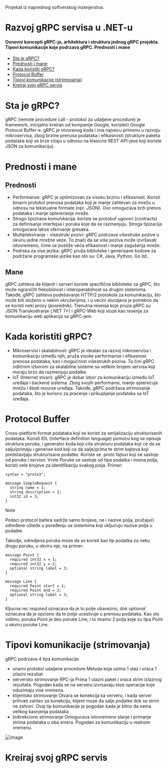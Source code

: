 Projekat iz naprednog softverskog inzenjerstva. 
# Razvoj gRPC servisa u .NET-u

#### Osnovni koncepti gRPC-ja, arhitektura i struktura jednog gRPC projekta. Tipovi komunikacije koje podrzava gRPC. Prednosti i mane

- [Sta je gRPC?](#sta-je-grpc)
- [Prednosti i mane](#prednosti-i-mane)
- [Kada koristiti gRPC?](#kada-koristiti-grpc)
- [Protocol Buffer](#protocol-buffer)
- [Tipovi komunikacije (strimovanja)](#tipovi-komunikacije-strimovanja) 
- [Kreiraj svoj gRPC servis](#kreiraj-svoj-grpc-servis)

# Sta je gRPC?

gRPC (remote procedure call - protokol za udaljene procedure) je framework, inicijalno kreiran od kompanije Google, koristeći Google Protocol Buffer-e.
gRPC je otvorenog koda i ima najvecu primenu u razvoju mikroservisa, zbog brzine prenosa podataka i efikasnosti 
(strukture paketa podataka koji se brze citaju u odnosu na klasicne REST API-jeve koji koriste JSON za komunikaciju).

# Prednosti i mane

## Prednosti 

- Performanse: gRPC je optimizovan za visoku brzinu i efikasnost.
Koristi binarni protokol prenosa podataka koji je manje zahtevan za mrežu u odnosu na tekstualne formate (npr. JSON).
Ovo omogućava brži prenos podataka i manje opterećenje mreže.
- Strogo tipizirana komunikacija: koriste se protobuf ugovori (contracts) za definisanje interfejsa i poruka koje da se razmenjuju.
Stroga tipizacija omogucava lakse otkrivanje gresaka.
- Multipleksiranje - visestruki pozivi: gRPC podrzava višestruke pozive u okviru jedne mrežne veze.
To znači da se više poziva može izvršavati istovremeno, čime se postiže veća efikasnost i manje zagušenja mreže.
- Podrska za vise jezika: gRPC pruža biblioteke i generisane kodove za podržane programske jezike kao sto su: C#, Java, Python, Go itd..

## Mane

gRPC zahteva da klijenti i serveri koriste specifične biblioteke za gRPC, što može ograničiti fleksibilnost i interoperabilnost sa drugim sistemima. 
Takođe, gRPC zahteva podešavanje HTTP/2 protokola za komunikaciju, što može biti složeno u nekim okruženjima, i u vecini slucajeva je potrebno da se koristi neki proxy (posrednik).
Trenutna resenja koje pruza gRPC su JSON Transkodiranje (.NET 7+) i gRPC-Web koji sluze kao resenja za komunikaciju web aplikacija sa gRPC-jem. 

# Kada koristiti gRPC?

- Mikroservisi i skalabilnost: gRPC je idealan za razvoj mikroservisa i komunikaciju između njih, pruža visoke performanse i efikasnost prenosa podataka, kao i mogućnost višestrukih poziva. To čini gRPC odličnim izborom za skalabilne sisteme sa velikim brojem servisa koji moraju brzo da razmenjuju podatke.
- IoT (Internet stvari): gRPC je dobar izbor za komunikaciju između IoT uređaja i backend sistema.
Zbog svojih performansi, manje opterećuje mrežu i štedi resurse uređaja. Takođe, gRPC podržava strimovanje podataka, što je korisno za praćenje i prikupljanje podataka sa IoT uređaja.

# Protocol Buffer

Cross-platform format podataka koji se koristi za serijalizaciju strukturisanih podataka. Koristi IDL (interface definition language) pomocu kog se opisuje struktura poruka, i generator koda koji cita strukturu podataka koji ce da se salju/primaju i generise kod koji ce da salje/prima te strim bajtova koji predstavljaju strukturisane podatke.
Koriste se .proto fajlovi koji se sastoje od *poruka* i *servisa*. 
Vrste
Poruke se sastoje od tipa podatka i imena polja, koristi cele brojeve za identifikaciju svakog polja. Primer:
```
syntax = "proto3";

message SimpleRequest {
  string name = 1;
  string description = 2;
  int32 id = 3;
}
```
> [!NOTE]
> Podaci protocol bafera sadrže samo brojeve, ne i nazive polja, pružajući određene uštede u poređenju sa sistemima koji uključuju nazive polja u podatke.

Takodje, odredjena poruka moze da se koristi kao tip podatka za neku drugu poruku, u okviru nje, na primer:
```
message Point {
  required int32 x = 1;
  required int32 y = 2;
  optional string label = 3;
}

message Line {
  required Point start = 1;
  required Point end = 2;
  optional string label = 3;
}
```
Kljucna rec *required* oznacava da je to polje obavezno, dok *optional* oznacava da je opciono da to polje ucestvuje u prenosu podataka.
Kao sto vidimo, poruka Point je deo poruke Line, i to imamo 2 polja koje su tipa Point u okviru poruke Line.

# Tipovi komunikacije (strimovanja)

gRPC podrzava 4 tipa komunikacije
- unarni protokol udaljene procedure
Metoda koja uzima 1 ulaz i vraca 1 izlazni rezultat.
- serversko strimovanje RPC-ja
Prima 1 ulazni paket i vraca strim izlaznog rezultata. Pogodan kada se na serveru izvrsavaju teze operacije koje oduzimaju vise vremena.
- klijentsko strimovanje
Otvara se konekcija ka serveru, i kada server prihvati zahtev za konekciju, klijent moze da salje podatke dok se strim ne zatvori.
Ovaj tip komunikacije je pogodan kada je bitno da nema velikog kasnjenja podataka
- bidirekciono strimovanje
Omogucava istovremeno slanje i primanje strima podataka u oba smera. Pogodan za komunikaciju u realnom vremenu.
  
![image](https://github.com/user-attachments/assets/6a88fb41-dedc-4a08-9622-c89f3c9b1a6c)

# Kreiraj svoj gRPC servis
